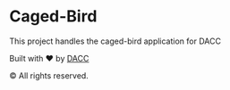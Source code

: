 # Caged-Bird
This project handles the caged-bird application for DACC

Built with :heart: by [DACC](https://www.digitalassetcustody.com/)

&copy; All rights reserved.

